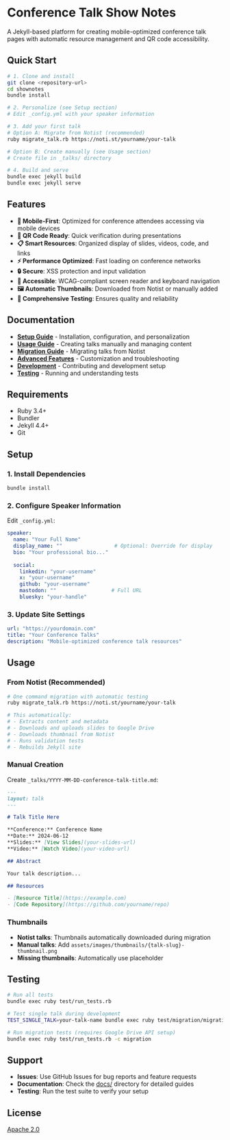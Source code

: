 # Conference Talk Show Notes

A Jekyll-based platform for creating mobile-optimized conference talk pages with automatic resource management and QR code accessibility.

## Quick Start

```bash
# 1. Clone and install
git clone <repository-url>
cd shownotes
bundle install

# 2. Personalize (see Setup section)
# Edit _config.yml with your speaker information

# 3. Add your first talk
# Option A: Migrate from Notist (recommended)
ruby migrate_talk.rb https://noti.st/yourname/your-talk

# Option B: Create manually (see Usage section)
# Create file in _talks/ directory

# 4. Build and serve
bundle exec jekyll build
bundle exec jekyll serve
```

## Features

- **📱 Mobile-First**: Optimized for conference attendees accessing via mobile devices
- **🔗 QR Code Ready**: Quick verification during presentations  
- **📋 Smart Resources**: Organized display of slides, videos, code, and links
- **⚡ Performance Optimized**: Fast loading on conference networks
- **🔒 Secure**: XSS protection and input validation
- **🎯 Accessible**: WCAG-compliant screen reader and keyboard navigation
- **🖼️ Automatic Thumbnails**: Downloaded from Notist or manually added
- **🧪 Comprehensive Testing**: Ensures quality and reliability

## Documentation

- **[Setup Guide](docs/SETUP.md)** - Installation, configuration, and personalization
- **[Usage Guide](docs/USAGE.md)** - Creating talks manually and managing content
- **[Migration Guide](docs/MIGRATION.md)** - Migrating talks from Notist
- **[Advanced Features](docs/ADVANCED.md)** - Customization and troubleshooting
- **[Development](docs/DEVELOPMENT.md)** - Contributing and development setup
- **[Testing](docs/TESTING.md)** - Running and understanding tests

## Requirements

- Ruby 3.4+
- Bundler
- Jekyll 4.4+
- Git

## Setup

### 1. Install Dependencies

```bash
bundle install
```

### 2. Configure Speaker Information

Edit `_config.yml`:

```yaml
speaker:
  name: "Your Full Name"
  display_name: ""                 # Optional: Override for display
  bio: "Your professional bio..."
  
  social:
    linkedin: "your-username"      
    x: "your-username"            
    github: "your-username"       
    mastodon: ""                  # Full URL
    bluesky: "your-handle"        
```

### 3. Update Site Settings

```yaml
url: "https://yourdomain.com"
title: "Your Conference Talks"
description: "Mobile-optimized conference talk resources"
```

## Usage

### From Notist (Recommended)

```bash
# One command migration with automatic testing
ruby migrate_talk.rb https://noti.st/yourname/your-talk

# This automatically:
# - Extracts content and metadata
# - Downloads and uploads slides to Google Drive
# - Downloads thumbnail from Notist
# - Runs validation tests
# - Rebuilds Jekyll site
```

### Manual Creation

Create `_talks/YYYY-MM-DD-conference-talk-title.md`:

```markdown
---
layout: talk
---

# Talk Title Here

**Conference:** Conference Name  
**Date:** 2024-06-12  
**Slides:** [View Slides](your-slides-url)  
**Video:** [Watch Video](your-video-url)  

## Abstract

Your talk description...

## Resources

- [Resource Title](https://example.com)
- [Code Repository](https://github.com/yourname/repo)
```

### Thumbnails

- **Notist talks**: Thumbnails automatically downloaded during migration
- **Manual talks**: Add `assets/images/thumbnails/{talk-slug}-thumbnail.png`
- **Missing thumbnails**: Automatically use placeholder

## Testing

```bash
# Run all tests
bundle exec ruby test/run_tests.rb

# Test single talk during development
TEST_SINGLE_TALK=your-talk-name bundle exec ruby test/migration/migration_test.rb

# Run migration tests (requires Google Drive API setup)
bundle exec ruby test/run_tests.rb -c migration
```

## Support

- **Issues**: Use GitHub Issues for bug reports and feature requests
- **Documentation**: Check the [docs/](docs/) directory for detailed guides
- **Testing**: Run the test suite to verify your setup

## License

[Apache 2.0](LICENCE)
